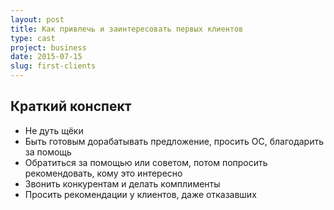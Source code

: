 ```yaml
---
layout: post
title: Как привлечь и заинтересовать первых клиентов
type: cast
project: business
date: 2015-07-15
slug: first-clients
---
```



## Краткий конспект

- Не дуть щёки
- Быть готовым дорабатывать предложение, просить ОС, благодарить за помощь
- Обратиться за помощью или советом, потом попросить рекомендовать, кому это интересно
- Звонить конкурентам и делать комплименты
- Просить рекомендации у клиентов, даже отказавших
